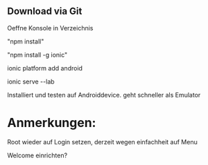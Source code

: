 <h2>Download via Git</h2>
<p>Oeffne Konsole in Verzeichnis</p>
<p>"npm install"</p>
<p>"npm install -g ionic"</p>
<p> ionic platform add android </p>
<p> ionic serve --lab <p>
<p>Installiert und testen auf Androiddevice. geht schneller als Emulator</p>
<h1> Anmerkungen: </h1>
<p> Root wieder auf Login setzen, derzeit wegen einfachheit auf Menu </p
<p> Welcome einrichten? </p>